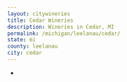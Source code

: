 ```yaml
---
layout: citywineries
title: Cedar Wineries
description: Wineries in Cedar, MI
permalink: /michigan/leelanau/cedar/
state: mi
county: leelanau
city: cedar
---
```

-

